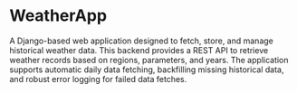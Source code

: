 # WeatherApp
A Django-based web application designed to fetch, store, and manage historical weather data. This backend provides a REST API to retrieve weather records based on regions, parameters, and years. The application supports automatic daily data fetching, backfilling missing historical data, and robust error logging for failed data fetches.
